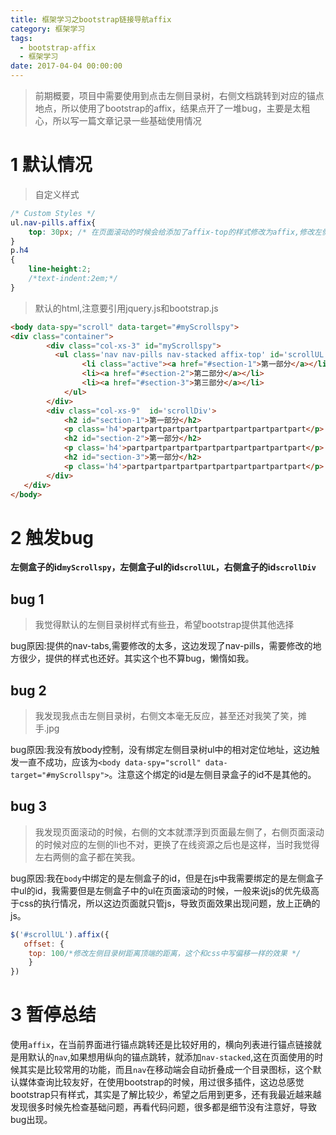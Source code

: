 ```yaml
---
title: 框架学习之bootstrap链接导航affix
category: 框架学习
tags:
  - bootstrap-affix
  - 框架学习
date: 2017-04-04 00:00:00
---
```


> 前期概要，项目中需要使用到点击左侧目录树，右侧文档跳转到对应的锚点地点，所以使用了bootstrap的affix，结果点开了一堆bug，主要是太粗心，所以写一篇文章记录一些基础使用情况

# 1 默认情况

> 自定义样式

```css
/* Custom Styles */
ul.nav-pills.affix{
    top: 30px; /* 在页面滚动的时候会给添加了affix-top的样式修改为affix,修改左侧目录树距离顶端的距离，这个和js中写偏移一样的效果 */
}
p.h4
{
    line-height:2;
    /*text-indent:2em;*/
}
```
<!-- more -->
> 默认的html,注意要引用jquery.js和bootstrap.js

```html
<body data-spy="scroll" data-target="#myScrollspy">
<div class="container">
        <div class="col-xs-3" id="myScrollspy">
          <ul class='nav nav-pills nav-stacked affix-top' id='scrollUL' data-spy="affix" data-offset-top="125">
                <li class="active"><a href="#section-1">第一部分</a></li>
                <li><a href="#section-2">第二部分</a></li>
                <li><a href="#section-3">第三部分</a></li>
            </ul>
        </div>
        <div class="col-xs-9"  id='scrollDiv'>
            <h2 id="section-1">第一部分</h2>
            <p class='h4'>partpartpartpartpartpartpartpartpartpart</p>
            <h2 id="section-2">第一部分</h2>
            <p class='h4'>partpartpartpartpartpartpartpartpartpart</p>
            <h2 id="section-3">第一部分</h2>
            <p class='h4'>partpartpartpartpartpartpartpartpartpart</p>
        </div>
   </div>
</body>
```

# 2 触发bug

__左侧盒子的id`myScrollspy`，左侧盒子ul的id`scrollUL`，右侧盒子的id`scrollDiv`__

## bug 1

> 我觉得默认的左侧目录树样式有些丑，希望bootstrap提供其他选择

  bug原因:提供的nav-tabs,需要修改的太多，这边发现了nav-pills，需要修改的地方很少，提供的样式也还好。其实这个也不算bug，懒惰如我。

## bug 2

> 我发现我点击左侧目录树，右侧文本毫无反应，甚至还对我笑了笑，摊手.jpg

  bug原因:我没有放body控制，没有绑定左侧目录树ul中的相对定位地址，这边触发一直不成功，应该为`<body data-spy="scroll" data-target="#myScrollspy">`。注意这个绑定的id是左侧目录盒子的id不是其他的。

## bug 3

> 我发现页面滚动的时候，右侧的文本就漂浮到页面最左侧了，右侧页面滚动的时候对应的左侧的li也不对，更换了在线资源之后也是这样，当时我觉得左右两侧的盒子都在笑我。

  bug原因:我在`body`中绑定的是左侧盒子的id，但是在js中我需要绑定的是左侧盒子中ul的id，我需要但是左侧盒子中的ul在页面滚动的时候，一般来说js的优先级高于css的执行情况，所以这边页面就只管js，导致页面效果出现问题，放上正确的js。

  ```javascript
  $('#scrollUL').affix({
     offset: {
  	  top: 100/*修改左侧目录树距离顶端的距离，这个和css中写偏移一样的效果 */
  	  }
  })
  ```

# 3 暂停总结

使用`affix`，在当前界面进行锚点跳转还是比较好用的，横向列表进行锚点链接就是用默认的`nav`,如果想用纵向的锚点跳转，就添加`nav-stacked`,这在页面使用的时候其实是比较常用的功能，而且`nav`在移动端会自动折叠成一个目录图标，这个默认媒体查询比较友好，在使用bootstrap的时候，用过很多插件，这边总感觉bootstrap只有样式，其实是了解比较少，希望之后用到更多，还有我最近越来越发现很多时候先检查基础问题，再看代码问题，很多都是细节没有注意好，导致bug出现。
